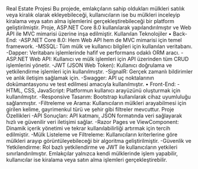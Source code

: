 Real Estate Projesi
Bu projede, emlakçıların sahip oldukları mülkleri satılık veya kiralık olarak ekleyebileceği, kullanıcıların ise bu mülkleri inceleyip kiralama veya satın alma işlemlerini gerçekleştirebileceği bir platform geliştirilmiştir. Proje, ASP.NET Core 8.0 kullanılarak yapılandırılmıştır ve Web API ile MVC mimarisi üzerine inşa edilmiştir.
Kullanılan Teknolojiler
•	Back-End:
-ASP.NET Core 8.0: Hem Web API hem de MVC mimarisi için temel framework.
-MSSQL: Tüm mülk ve kullanıcı bilgileri için kullanılan veritabanı.
-Dapper: Veritabanı işlemlerinde hafif ve performans odaklı ORM aracı.
-ASP.NET Web API: Kullanıcı ve mülk işlemleri için API üzerinden tüm CRUD işlemlerini yönetir.
-JWT (JSON Web Token): Kullanıcı doğrulama ve yetkilendirme işlemleri için kullanılmıştır.
-SignalR: Gerçek zamanlı bildirimler ve anlık iletişim sağlamak için.
-Swagger: API uç noktalarının dokümantasyonu ve test edilmesi amacıyla kullanılmıştır.
•	Front-End:
-HTML, CSS, JavaScript: Platformun kullanıcı arayüzünü oluşturmak için kullanılmıştır.
-Responsive Tasarım: Bootstrap kullanılarak cihaz uyumluluğu sağlanmıştır.
-Filtreleme ve Arama: Kullanıcıların mülkleri arayabilmesi için girilen kelime, gayrimenkul türü ve şehir gibi filtreler mevcuttur.
Proje Özellikleri
-API Sonuçları: API katmanı, JSON formatında veri sağlayarak hızlı ve güvenilir veri iletişimi sağlar.
-Razor Pages ve ViewComponent: Dinamik içerik yönetimi ve tekrar kullanılabilirliği artırmak için tercih edilmiştir.
-Mülk Listeleme ve Filtreleme: Kullanıcıların kriterlerine göre mülkleri arayıp görüntüleyebileceği bir algoritma geliştirilmiştir.
-Güvenlik ve Yetkilendirme: Rol bazlı yetkilendirme ve JWT ile kullanıcıların yetkileri sınırlandırılmıştır. Emlakçılar yalnızca kendi mülklerinde işlem yapabilir, kullanıcılar ise kiralama veya satın alma işlemleri gerçekleştirebilir.

